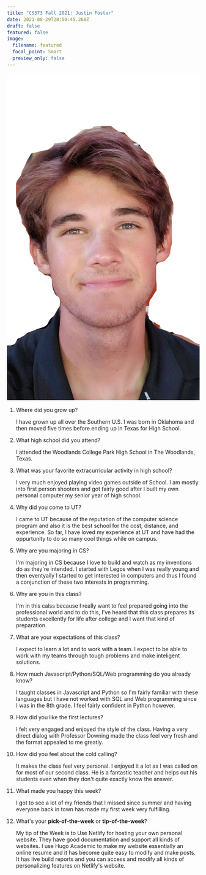 ```yaml
---
title: "CS373 Fall 2021: Justin Foster"
date: 2021-08-29T20:50:45.268Z
draft: false
featured: false
image:
  filename: featured
  focal_point: Smart
  preview_only: false
---
```

![](selfie-2-_li.jpg)

<!--StartFragment-->

1. Where did you grow up?

   I have grown up all over the Southern U.S.  I was born in Oklahoma and then moved five times before ending up in Texas for High School.
2. What high school did you attend?

   I attended the Woodlands College Park High School in The Woodlands, Texas.
3. What was your favorite extracurricular activity in high school?

   I very much enjoyed playing video games outside of School. I am mostly into first person shooters and got fairly good after I built my own personal computer my senior year of high school.
4. Why did you come to UT?

   I came to UT because of the reputation of the computer science program and also it is the best school for the cost, distance, and experience. So far, I have loved my experience at UT and have had the oppurtunity to do so many cool things while on campus.
5. Why are you majoring in CS?

   I'm majoring in CS because I love to build and watch as my inventions do as they're intended. I started with Legos when I was really young and then eventyally I started to get interested in computers and thus I found a conjunction of these two interests in programming.
6. Why are you in this class?

   I'm in this calss because I really want to feel prepared going into the professional world and to do this, I've heard that this class prepares its students excellently for life after college and I want that kind of preparation.
7. What are your expectations of this class?

   I expect to learn a lot and to work with a team. I expect to be able to work with my teams through tough problems and make inteligent solutions.
8. How much Javascript/Python/SQL/Web programming do you already know?

   I taught classes in Javascript and Python so I'm fairly familiar with these languages but I have not worked with SQL and Web programming since I was in the 8th grade. I feel fairly confident in Python however.
9. How did you like the first lectures?

   I felt very engaged and enjoyed the style of the class. Having a very direct dialog with Professor Downing made the class feel very fresh and the format appealed to me greatly.
10. How did you feel about the cold calling?

    It makes the class feel very personal. I enjoyed it a lot as I was called on for most of our second class. He is a fantastic teacher and helps out his students even when they don't quite exactly know the answer.
11. What made you happy this week?

    I got to see a lot of my friends that I missed since summer and having everyone back in town has made my first week very fulfilling.
12. What's your **pick-of-the-week** or **tip-of-the-week**? 

    My tip of the Week is to Use Netlify for hosting your own personal website. They have good documentation and support all kinds of websites. I use Hugo Academic to make my website essentially an online resume and it has become quite easy to modify and make posts. It has live build reports and you can access and modify all kinds of personalizing features on Netlify's website.

<!--EndFragment-->